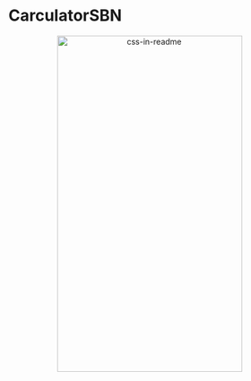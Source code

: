 # CarculatorSBN

<div align="center">
    <img src="https://user-images.githubusercontent.com/107477446/210230098-65ed17bf-40b7-4ce5-ad5b-023732617c88.png" width="330" height="600" alt="css-in-readme">
</div>
